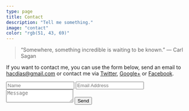 ```yaml
---
type: page
title: Contact
description: "Tell me something."
image: "contact"
color: "rgb(51, 43, 69)"
---
```


<blockquote>“Somewhere, something incredible is waiting to be known.”  ― Carl Sagan</blockquote>


If you want to contact me, you can use the form below, send an email to [hacdias@gmail.com](mailto:hacdias@gmail.com) or contact me via [Twitter](http://twitter.com/hacdias), [Google+](https://plus.google.com/+HenriqueDias) or [Facebook](https://www.facebook.com/hacdias).

<form name="sentMessage" id="contactForm" method="POST" action="//formspree.io/hacdias@gmail.com">
    <input type="text" placeholder="Name" id="name" name="name" required data-validation-required-message="Please enter your name.">
    <input type="email" name="_replyto" placeholder="Email Address" id="email" required data-validation-required-message="Please enter your email address.">
    <textarea placeholder="Message" id="message" required data-validation-required-message="Please enter a message."></textarea>
    <input type="submit" value="Send">
</form>
